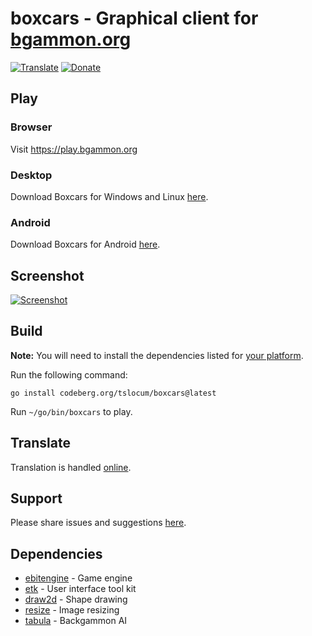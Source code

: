 # boxcars - Graphical client for [bgammon.org](https://bgammon.org)
[![Translate](https://translate.codeberg.org/widget/bgammon/client/svg-badge.svg)](https://translate.codeberg.org/projects/bgammon/)
[![Donate](https://img.shields.io/liberapay/receives/rocket9labs.com.svg?logo=liberapay)](https://liberapay.com/rocket9labs.com)

## Play

### Browser

Visit https://play.bgammon.org

### Desktop

Download Boxcars for Windows and Linux [here](https://codeberg.org/tslocum/boxcars/releases).

### Android

Download Boxcars for Android [here](https://bgammon.org/boxcars/boxcars-android.apk).

## Screenshot

[![Screenshot](https://codeberg.org/tslocum/boxcars/raw/branch/main/screenshot.png)](https://codeberg.org/tslocum/boxcars/src/branch/main/screenshot.png)

## Build

**Note:** You will need to install the dependencies listed for [your platform](https://github.com/hajimehoshi/ebiten/blob/main/README.md#platforms).

Run the following command:

`go install codeberg.org/tslocum/boxcars@latest`

Run `~/go/bin/boxcars` to play.

## Translate

Translation is handled [online](https://translate.codeberg.org/projects/bgammon/).

## Support

Please share issues and suggestions [here](https://codeberg.org/tslocum/boxcars/issues).

## Dependencies

- [ebitengine](https://github.com/hajimehoshi/ebiten) - Game engine
- [etk](https://codeberg.org/tslocum/etk) - User interface tool kit
- [draw2d](https://github.com/llgcode/draw2d) - Shape drawing
- [resize](https://github.com/nfnt/resize) - Image resizing
- [tabula](https://codeberg.org/tslocum/tabula) - Backgammon AI
